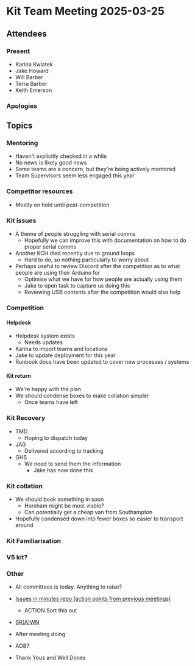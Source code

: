 # Kit Team Meeting 2025-03-25

## Attendees

### Present

- Karina Kwiatek
- Jake Howard
- Will Barber
- Terra Barber
- Keith Emerson

### Apologies

## Topics

### Mentoring

- Haven't explicitly checked in a while
- No news is likely good news
- Some teams are a concern, but they're being actively mentored
- Team Supervisors seem less engaged this year

### Competitor resources

- Mostly on hold until post-competition

### Kit issues

- A theme of people struggling with serial comms
    - Hopefully we can improve this with documentation on how to do proper serial comms
- Another KCH died recently due to ground loops
    - Hard to do, so nothing particularly to worry about
- Perhaps useful to review Discord after the competition as to what people are using their Arduino for
    - Optimise what we have for how people are actually using them
    - Jake to open task to capture us doing this
    - Reviewing USB contents after the competition would also help

### Competition

#### Helpdesk

- Helpdesk system exists
    - Needs updates
- Karina to import teams and locations
- Jake to update deployment for this year
- Runbook docs have been updated to cover new processes / systems

#### Kit return

- We're happy with the plan
- We should condense boxes to make collation simpler
    - Once teams have left

### Kit Recovery

- TMD
    - Hoping to dispatch today
- JAG
    - Delivered according to tracking
- GHS
    - We need to send them the information
        - Jake has now done this

### Kit collation

- We should book something in soon
    - Horsham might be most viable?
    - Can potentially get a cheap van from Southampton
- Hopefully condensed down into fewer boxes so easier to transport around

### Kit Familiarisation

### V5 kit?

### Other

- All committees is today. Anything to raise?
- [Issues in minutes repo (action points from previous meetings)](https://github.com/srobo/kit-team-minutes/issues)
    - ACTION Sort this out
- [SR(A)WN](https://github.com/srobo/srawn/issues)
- After meeting doing
- AOB?
    
- Thank Yous and Well Dones

